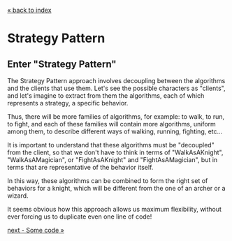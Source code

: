 [&laquo; back to index](../../README.md)
# Strategy Pattern
## Enter "Strategy Pattern"

The Strategy Pattern approach involves decoupling between the algorithms and the clients that use them. Let's see the possible characters as "clients", and let's imagine to extract from them the algorithms, each of which represents a strategy, a specific behavior.

Thus, there will be more families of algorithms, for example: to walk, to run, to fight, and each of these families will contain more algorithms, uniform among them, to describe different ways of walking, running, fighting, etc...

It is important to understand that these algorithms must be "decoupled" from the client, so that we don't have to think in terms of "WalkAsAKnight", "WalkAsAMagician", or "FightAsAKnight" and "FightAsAMagician", but in terms that are representative of the behavior itself.

In this way, these algorithms can be combined to form the right set of behaviors for a knight, which will be different from the one of an archer or a wizard.

It seems obvious how this approach allows us maximum flexibility, without ever forcing us to duplicate even one line of code!

[next - Some code &raquo;](04_exampleCode.md)
